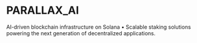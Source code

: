 # PARALLAX_AI
AI-driven blockchain infrastructure on Solana • Scalable staking solutions powering the next generation of decentralized applications.
